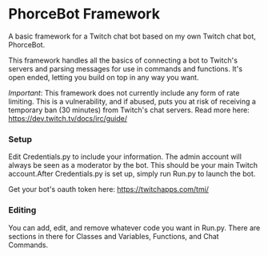 # PhorceBot Framework
A basic framework for a Twitch chat bot based on my own Twitch chat bot, PhorceBot.

This framework handles all the basics of connecting a bot to Twitch's servers and parsing messages for use in commands and functions. It's open ended, letting you build on top in any way you want.

_Important_: This framework does not currently include any form of rate limiting. This is a vulnerability, and if abused, puts you at risk of receiving a temporary ban (30 minutes) from Twitch's chat servers. Read more here: https://dev.twitch.tv/docs/irc/guide/

### Setup
Edit Credentials.py to include your information. The admin account will always be seen as a moderator by the bot. This should be your main Twitch account.After Credentials.py is set up, simply run Run.py to launch the bot.

Get your bot's oauth token here: https://twitchapps.com/tmi/

### Editing
You can add, edit, and remove whatever code you want in Run.py. There are sections in there for Classes and Variables, Functions, and Chat Commands.
